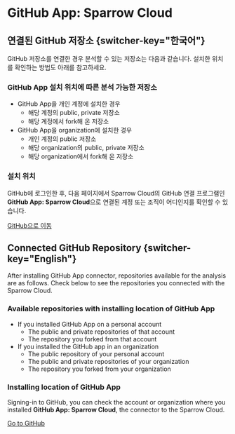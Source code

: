 # GitHub App: Sparrow Cloud

## 연결된 GitHub 저장소 {switcher-key="한국어"}

GitHub 저장소를 연결한 경우 분석할 수 있는 저장소는 다음과 같습니다. 설치한 위치를 확인하는 방법도 아래를 참고하세요.

### GitHub App 설치 위치에 따른 분석 가능한 저장소

- GitHub App을 개인 계정에 설치한 경우
    - 해당 계정의 public, private 저장소
    - 해당 계정에서 fork해 온 저장소
- GitHub App을 organization에 설치한 경우
    - 개인 계정의 public 저장소
    - 해당 organization의 public, private 저장소
    - 해당 organization에서 fork해 온 저장소


### 설치 위치

GitHub에 로그인한 후, 다음 페이지에서 Sparrow Cloud의 GitHub 연결 프로그램인 **GitHub App: Sparrow Cloud**으로 연결된 계정 또는 조직이 어디인지를 확인할 수 있습니다.

<a href="https://github.com/apps/sparrow-cloud/installations/select_target">GitHub으로 이동</a>



## Connected GitHub Repository {switcher-key="English"}

After installing GitHub App connector, repositories available for the analysis are as follows. Check below to see the repositories you connected with the Sparrow Cloud.

### Available repositories with installing location of GitHub App

- If you installed GitHub App on a personal account
    - The public and private repositories of that account
    - The repository you forked from that account
- If you installed the GitHub app in an organization
    - The public repository of your personal account
    - The public and private repositories of your organization
    - The repository you forked from your organization

### Installing location of GitHub App

Signing-in to GitHub, you can check the account or organization where you installed **GitHub App: Sparrow Cloud**, the connector to the Sparrow Cloud.

<a href="https://github.com/apps/sparrow-cloud/installations/select_target">Go to GitHub</a>



